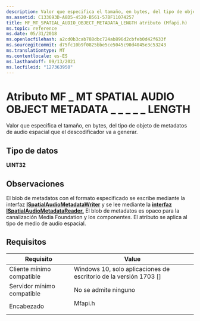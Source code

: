 ```yaml
---
description: Valor que especifica el tamaño, en bytes, del tipo de objeto de metadatos de audio espacial que el descodificador va a generar.
ms.assetid: C133693D-A8D5-4520-B561-57BF11074257
title: MF_MT_SPATIAL_AUDIO_OBJECT_METADATA_LENGTH atributo (Mfapi.h)
ms.topic: reference
ms.date: 05/31/2018
ms.openlocfilehash: a2cd0b3cab788dbc724ab896d2cbfeb0d42f633f
ms.sourcegitcommit: d75fc10b9f0825bbe5ce5045c90d4045e3c53243
ms.translationtype: MT
ms.contentlocale: es-ES
ms.lasthandoff: 09/13/2021
ms.locfileid: "127363950"
---
```

# <a name="mf_mt_spatial_audio_object_metadata_length-attribute"></a>Atributo MF \_ MT SPATIAL AUDIO OBJECT METADATA \_ \_ \_ \_ \_ LENGTH

Valor que especifica el tamaño, en bytes, del tipo de objeto de metadatos de audio espacial que el descodificador va a generar.

## <a name="data-type"></a>Tipo de datos

**UINT32**

## <a name="remarks"></a>Observaciones

El blob de metadatos con el formato especificado se escribe mediante la interfaz [**ISpatialAudioMetadataWriter**](/windows/win32/api/spatialaudiometadata/nn-spatialaudiometadata-ispatialaudiometadatawriter) y se lee mediante la [**interfaz ISpatialAudioMetadataReader.**](/windows/win32/api/spatialaudiometadata/nn-spatialaudiometadata-ispatialaudiometadatareader) El blob de metadatos es opaco para la canalización Media Foundation y los componentes. El atributo se aplica al tipo de medio de audio espacial.

## <a name="requirements"></a>Requisitos



| Requisito | Value |
|-------------------------------------|------------------------------------------------------------------------------------|
| Cliente mínimo compatible<br/> | Windows 10, solo aplicaciones de escritorio de la versión 1703 \[\]<br/>                          |
| Servidor mínimo compatible<br/> | No se admite ninguno<br/>                                                          |
| Encabezado<br/>                   | <dl> <dt>Mfapi.h</dt> </dl> |



 

 
